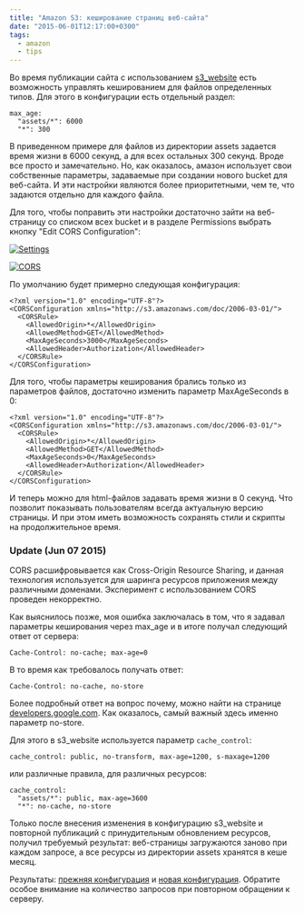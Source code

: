 ```yaml
---
title: "Amazon S3: кеширование страниц веб-сайта"
date: "2015-06-01T12:17:00+0300"
tags:
  - amazon
  - tips
---
```

Во время публикации сайта с использованием [s3_website](https://github.com/laurilehmijoki/s3_website "laurilehmijoki/s3_website") есть возможность управлять кешированием для файлов определенных типов. Для этого в конфигурации есть отдельный раздел:

    max_age:
      "assets/*": 6000
      "*": 300

В приведенном примере для файлов из директории assets задается время жизни в 6000 секунд, а для всех остальных  300 секунд. Вроде все просто и замечательно. Но, как оказалось, амазон использует свои собственные параметры, задаваемые при создании нового bucket для веб-сайта. И эти настройки являются более приоритетными, чем те, что задаются отдельно для каждого файла.

Для того, чтобы поправить эти настройки достаточно зайти на веб-страницу со списком всех bucket и в разделе Permissions выбрать кнопку "Edit CORS Configuration":

[![Settings](https://static.juev.org/2015/06/bucket.png "Bucket Setting")](https://static.juev.org/2015/06/bucket.png "Bucket Settings")


[![CORS](https://static.juev.org/2015/06/CORS.png "CORS Configuration")](https://static.juev.org/2015/06/CORS.png "CORS Configuration")

По умолчанию будет примерно следующая конфигурация:

    <?xml version="1.0" encoding="UTF-8"?>
    <CORSConfiguration xmlns="http://s3.amazonaws.com/doc/2006-03-01/">
      <CORSRule>
        <AllowedOrigin>*</AllowedOrigin>
        <AllowedMethod>GET</AllowedMethod>
        <MaxAgeSeconds>3000</MaxAgeSeconds>
        <AllowedHeader>Authorization</AllowedHeader>
      </CORSRule>
    </CORSConfiguration>

Для того, чтобы параметры кеширования брались только из параметров файлов, достаточно изменить параметр MaxAgeSeconds в 0:

    <?xml version="1.0" encoding="UTF-8"?>
    <CORSConfiguration xmlns="http://s3.amazonaws.com/doc/2006-03-01/">
      <CORSRule>
        <AllowedOrigin>*</AllowedOrigin>
        <AllowedMethod>GET</AllowedMethod>
        <MaxAgeSeconds>0</MaxAgeSeconds>
        <AllowedHeader>Authorization</AllowedHeader>
      </CORSRule>
    </CORSConfiguration>

И теперь можно для html-файлов задавать время жизни в 0 секунд. Что позволит показывать пользователям всегда актуальную версию страницы. И при этом иметь возможность сохранять стили и скрипты на продолжительное время.

### Update (Jun 07 2015)

CORS расшифровывается как Cross-Origin Resource Sharing, и данная технология используется для шаринга ресурсов приложения между различными доменами. Эксперимент с использованием CORS проведен некорректно.

Как выяснилось позже, моя ошибка заключалась в том, что я задавал параметры кеширования через max_age и в итоге получал следующий ответ от сервера:

    Cache-Control: no-cache; max-age=0

В то время как требовалось получать ответ:

    Cache-Control: no-cache, no-store

Более подробный ответ на вопрос почему, можно найти на странице [developers.google.com](https://developers.google.com/web/fundamentals/performance/optimizing-content-efficiency/http-caching?hl=ru). Как оказалось, самый важный здесь именно параметр no-store.

Для этого в s3_website используется параметр `cache_control`:

    cache_control: public, no-transform, max-age=1200, s-maxage=1200

или различные правила, для различных ресурсов:

    cache_control:
      "assets/*": public, max-age=3600
      "*": no-cache, no-store

Только после внесения изменения в конфигурацию s3_website и повторной публикаций с принудительным обновлением ресурсов, получил требуемый результат: веб-страницы загружаются заново при каждом запросе, а все ресурсы из директории assets хранятся в кеше месяц.

Результаты: [прежняя конфигурация](http://www.webpagetest.org/result/150607_Q2_9FG/) и [новая конфигурация](http://www.webpagetest.org/result/150607_YT_DWF/). Обратите особое внимание на количество запросов при повторном обращении к серверу.
